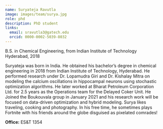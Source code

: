 ```yaml
---
name: Suryateja Ravutla
image: images/team/surya.jpg
role: phd
description: PhD student
links:
  email: sravutla3@gatech.edu
  orcid: 0000-0002-5039-8032
---
```


B.S. in Chemical Engineering, from Indian Institute of Technology Hyderabad, 2018

Suryateja was born in India. He obtained his bachelor’s degree in chemical engineering in 2018 from Indian Institute of Technology, Hyderabad. He performed research under Dr. Lopamudra Giri and Dr. Kishalay Mitra on modeling the calcium oscillations in hippocampal neurons using stochastic optimization algorithms. He later worked at Bharat Petroleum Corporation Ltd. for 2.5 years as the Operations team for the Delayed Coker Unit. He Joined the Boukouvala group in January 2021 and his research work will be focused on data-driven optimization and hybrid modeling. Surya likes traveling, cooking and photography. In his free time, he sometimes plays Fortnite with his friends around the globe disguised as pixelated comrades!

**Office:**
ES&T 1354
